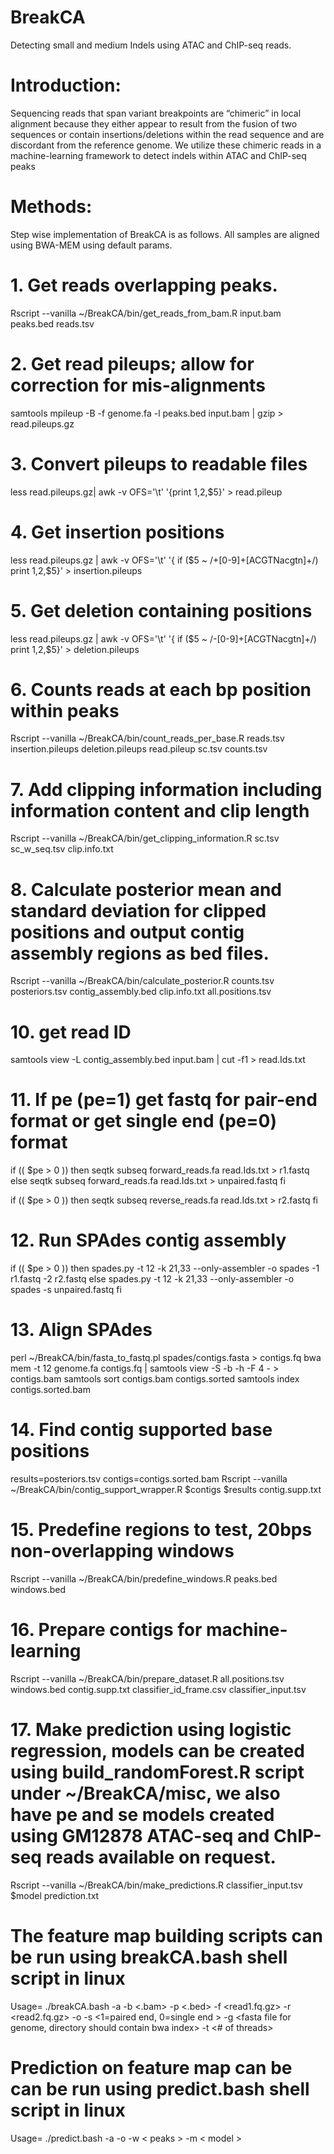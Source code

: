 # BreakCA
Detecting small and medium Indels using ATAC and ChIP-seq reads.

# Introduction: 
Sequencing reads that span variant breakpoints are “chimeric” in local alignment because they either appear to result from the fusion of two sequences or contain insertions/deletions within the read sequence and are discordant from the reference genome. We utilize these chimeric reads in a machine-learning framework to detect indels within ATAC and ChIP-seq peaks

# Methods: 
Step wise implementation of BreakCA is as follows. All samples are aligned using BWA-MEM using default params. 

# 1. Get reads overlapping peaks.
Rscript --vanilla  ~/BreakCA/bin/get_reads_from_bam.R input.bam peaks.bed reads.tsv

# 2. Get read pileups; allow for correction for mis-alignments
samtools mpileup -B -f genome.fa -l peaks.bed input.bam | gzip > read.pileups.gz

# 3. Convert pileups to readable files
less read.pileups.gz| awk -v OFS='\t' '{print $1,$2,$5}' > read.pileup

# 4. Get insertion positions
less read.pileups.gz | awk -v OFS='\t' '{ if ($5 ~ /\+[0-9]+[ACGTNacgtn]+/) print $1,$2,$5}' > insertion.pileups

# 5. Get deletion containing positions
less read.pileups.gz | awk -v OFS='\t' '{ if ($5 ~ /-[0-9]+[ACGTNacgtn]+/) print $1,$2,$5}' > deletion.pileups

# 6. Counts reads at each bp position within peaks
Rscript --vanilla ~/BreakCA/bin/count_reads_per_base.R reads.tsv insertion.pileups deletion.pileups read.pileup sc.tsv counts.tsv

# 7. Add clipping information including information content and clip length
Rscript --vanilla ~/BreakCA/bin/get_clipping_information.R sc.tsv sc_w_seq.tsv clip.info.txt

# 8. Calculate posterior mean and standard deviation for clipped positions and output contig assembly regions as bed files.
Rscript --vanilla ~/BreakCA/bin/calculate_posterior.R counts.tsv posteriors.tsv contig_assembly.bed clip.info.txt all.positions.tsv

# 10. get read ID
samtools view -L contig_assembly.bed input.bam | cut -f1 > read.Ids.txt

# 11. If pe (pe=1) get fastq for pair-end format or get single end (pe=0) format

if (( $pe > 0 ))
then seqtk subseq forward_reads.fa read.Ids.txt  > r1.fastq
else seqtk subseq forward_reads.fa read.Ids.txt > unpaired.fastq
fi

if (( $pe > 0 ))
then seqtk subseq reverse_reads.fa read.Ids.txt  > r2.fastq
fi

# 12. Run SPAdes contig assembly
if (( $pe > 0 ))
then spades.py -t 12 -k 21,33 --only-assembler -o spades -1 r1.fastq -2 r2.fastq
else spades.py -t 12 -k 21,33 --only-assembler -o spades -s unpaired.fastq
fi

# 13. Align SPAdes
perl ~/BreakCA/bin/fasta_to_fastq.pl spades/contigs.fasta > contigs.fq
bwa mem -t 12 genome.fa contigs.fq | samtools view -S -b -h -F 4 - > contigs.bam
samtools sort contigs.bam contigs.sorted
samtools index contigs.sorted.bam

# 14. Find contig supported base positions
results=posteriors.tsv
contigs=contigs.sorted.bam
Rscript --vanilla ~/BreakCA/bin/contig_support_wrapper.R $contigs $results contig.supp.txt

# 15. Predefine regions to test, 20bps non-overlapping windows
Rscript --vanilla ~/BreakCA/bin/predefine_windows.R peaks.bed windows.bed

# 16. Prepare contigs for machine-learning
Rscript --vanilla ~/BreakCA/bin/prepare_dataset.R all.positions.tsv windows.bed contig.supp.txt classifier_id_frame.csv classifier_input.tsv

# 17. Make prediction using logistic regression, models can be created using build_randomForest.R script under ~/BreakCA/misc, we also have pe and se models created using GM12878 ATAC-seq and ChIP-seq reads available on request.
Rscript --vanilla ~/BreakCA/bin/make_predictions.R classifier_input.tsv $model prediction.txt

# The feature map building scripts can be run using breakCA.bash shell script in linux
Usage= ./breakCA.bash -a <path to R> -b <.bam> -p <.bed>  -f <read1.fq.gz> -r <read2.fq.gz> -o <output directory> -s <1=paired end, 0=single end > -g <fasta file for genome, directory should contain bwa index> -t <# of threads>

# Prediction on feature map can be can be run using predict.bash shell script in linux
Usage= ./predict.bash -a <path to R> -o <output directory> -w < peaks > -m < model >


